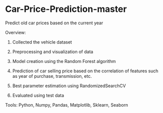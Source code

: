 # Car-Price-Prediction-master
Predict old car prices based on the current year

Overview:

1. Collected the vehicle dataset

2. Preprocessing and visualization of data

3. Model creation using the Random Forest algorithm

4. Prediction of car selling price based on the correlation of features such as year of purchase, transmission, etc.

5. Best parameter estimation using RandomizedSearchCV

6. Evaluated using test data

Tools: Python, Numpy, Pandas, Matplotlib, Sklearn, Seaborn
